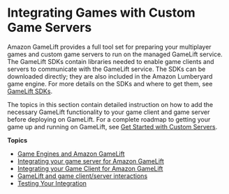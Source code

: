 # Integrating Games with Custom Game Servers<a name="integration-custom-intro"></a>

Amazon GameLift provides a full tool set for preparing your multiplayer games and custom game servers to run on the managed GameLift service\. The GameLift SDKs contain libraries needed to enable game clients and servers to communicate with the GameLift service\. The SDKs can be downloaded directly; they are also included in the Amazon Lumberyard game engine\. For more details on the SDKs and where to get them, see [GameLift SDKs](gamelift-supported.md)\.

The topics in this section contain detailed instruction on how to add the necessary GameLift functionality to your game client and game server before deploying on GameLift\. For a complete roadmap to getting your game up and running on GameLift, see [Get Started with Custom Servers](gamelift-integration.md)\.

**Topics**
+ [Game Engines and Amazon GameLift](integration-engines.md)
+ [Integrating your game server for Amazon GameLift](gamelift-sdk-server.md)
+ [Integrating your Game Client for Amazon GameLift](gamelift-sdk-client.md)
+ [GameLift and game client/server interactions](gamelift-sdk-interactions.md)
+ [Testing Your Integration](integration-testing-local.md)